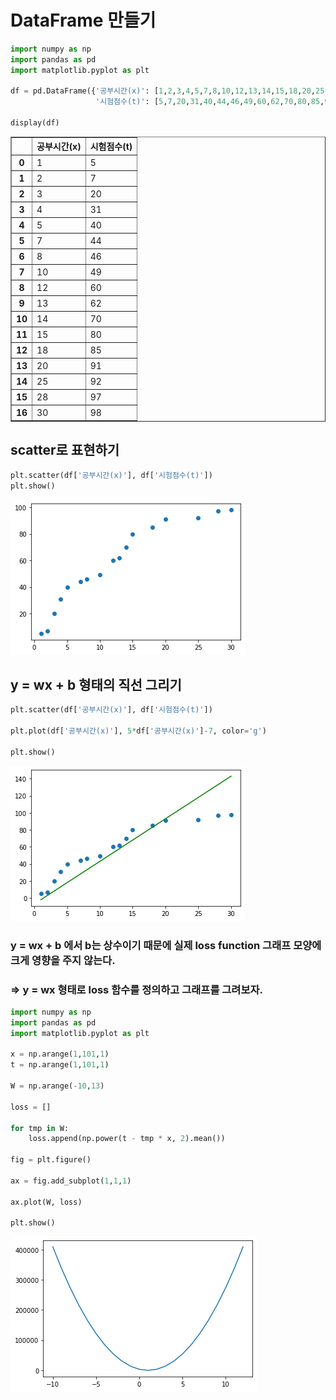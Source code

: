 # DataFrame 만들기


```python
import numpy as np
import pandas as pd
import matplotlib.pyplot as plt

df = pd.DataFrame({'공부시간(x)': [1,2,3,4,5,7,8,10,12,13,14,15,18,20,25,28,30],
                   '시험점수(t)': [5,7,20,31,40,44,46,49,60,62,70,80,85,91,92,97,98]})

display(df)
```


<div>
<table border="1" class="dataframe">
  <thead>
    <tr style="text-align: right;">
      <th></th>
      <th>공부시간(x)</th>
      <th>시험점수(t)</th>
    </tr>
  </thead>
  <tbody>
    <tr>
      <th>0</th>
      <td>1</td>
      <td>5</td>
    </tr>
    <tr>
      <th>1</th>
      <td>2</td>
      <td>7</td>
    </tr>
    <tr>
      <th>2</th>
      <td>3</td>
      <td>20</td>
    </tr>
    <tr>
      <th>3</th>
      <td>4</td>
      <td>31</td>
    </tr>
    <tr>
      <th>4</th>
      <td>5</td>
      <td>40</td>
    </tr>
    <tr>
      <th>5</th>
      <td>7</td>
      <td>44</td>
    </tr>
    <tr>
      <th>6</th>
      <td>8</td>
      <td>46</td>
    </tr>
    <tr>
      <th>7</th>
      <td>10</td>
      <td>49</td>
    </tr>
    <tr>
      <th>8</th>
      <td>12</td>
      <td>60</td>
    </tr>
    <tr>
      <th>9</th>
      <td>13</td>
      <td>62</td>
    </tr>
    <tr>
      <th>10</th>
      <td>14</td>
      <td>70</td>
    </tr>
    <tr>
      <th>11</th>
      <td>15</td>
      <td>80</td>
    </tr>
    <tr>
      <th>12</th>
      <td>18</td>
      <td>85</td>
    </tr>
    <tr>
      <th>13</th>
      <td>20</td>
      <td>91</td>
    </tr>
    <tr>
      <th>14</th>
      <td>25</td>
      <td>92</td>
    </tr>
    <tr>
      <th>15</th>
      <td>28</td>
      <td>97</td>
    </tr>
    <tr>
      <th>16</th>
      <td>30</td>
      <td>98</td>
    </tr>
  </tbody>
</table>
</div>


## scatter로 표현하기


```python
plt.scatter(df['공부시간(x)'], df['시험점수(t)'])
plt.show()
```


    
![png](/Machine-Learning/images/0328/output_3_0.png)
    


## y = wx + b 형태의 직선 그리기


```python
plt.scatter(df['공부시간(x)'], df['시험점수(t)'])

plt.plot(df['공부시간(x)'], 5*df['공부시간(x)']-7, color='g')

plt.show()
```


    
![png](/Machine-Learning/images/0328/output_5_0.png)
    


### y = wx + b 에서 b는 상수이기 때문에 실제 loss function 그래프 모양에 크게 영향을 주지 않는다.
###  => y = wx 형태로 loss 함수를 정의하고 그래프를 그려보자.


```python
import numpy as np
import pandas as pd
import matplotlib.pyplot as plt

x = np.arange(1,101,1)
t = np.arange(1,101,1)

W = np.arange(-10,13)

loss = []

for tmp in W:
    loss.append(np.power(t - tmp * x, 2).mean())
    
fig = plt.figure()

ax = fig.add_subplot(1,1,1)

ax.plot(W, loss)

plt.show()
```


    
![png](/Machine-Learning/images/0328/output_7_0.png)
    

